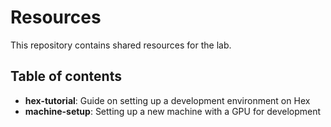 # Resources
This repository contains shared resources for the lab.

## Table of contents
- **hex-tutorial**: Guide on setting up a development environment on Hex
- **machine-setup**: Setting up a new machine with a GPU for development